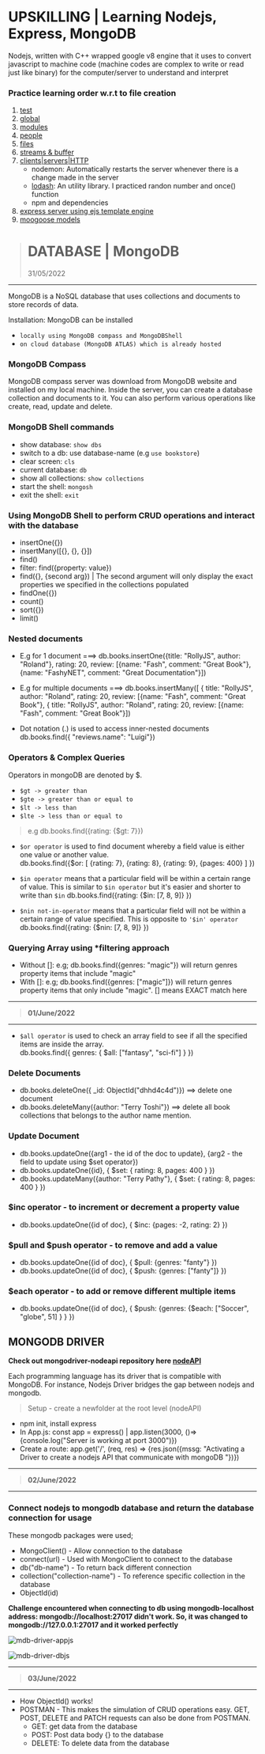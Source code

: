# UPSKILLING | Learning Nodejs, Express, MongoDB
Nodejs, written with C++ wrapped google v8 engine that it uses to convert javascript to machine code (machine codes are complex to write or read just like binary) for the computer/server to understand and interpret

### Practice learning order w.r.t to file creation
1. [test](/test.js)
2. [global](/global.js)
3. [modules](/modules.js)
4. [people](/people.js)
5. [files](/files.js)
6. [streams & buffer](/streams.js)
7. [clients|servers|HTTP](/servernode.js)
    - nodemon: Automatically restarts the server whenever there is a change made in the server
    - [lodash](https://lodash.com/): An utility library. I practiced randon number and once() function
    - npm and dependencies
8. [express server using ejs template engine](/app.js)
9. [moogoose models](/models)

> # DATABASE | MongoDB
> 31/05/2022
---
MongoDB is a NoSQL database that uses collections and documents to store records of data.

Installation: MongoDB can be installed
* `locally using MongoDB compass and MongoDBShell`
* `on cloud database (MongoDB ATLAS) which is already hosted`

### MongoDB Compass
MongoDB compass server was download from MongoDB website and installed on my local machine. Inside the server, you can create a database collection and documents to it. You can also perform various operations like create, read, update and delete.

### MongoDB Shell commands
* show database: `show dbs`
* switch to a db: use database-name  (e.g `use bookstore`)
* clear screen: `cls`
* current database: `db`
* show all collections: `show collections`
* start the shell: `mongosh`
* exit the shell: `exit`

### Using MongoDB Shell to perform CRUD operations and interact with the database
* insertOne({})
* insertMany([{}, {}, {}])
* find()
* filter: find({property: value})
* find({}, {second arg})   | The second argument will only display the exact properties we specified in the collections populated
* findOne({})
* count()
* sort({})
* limit()

### Nested documents
* E.g for 1 document ===> db.books.insertOne({title: "RollyJS", author: "Roland"}, rating: 20, review: [{name: "Fash", comment: "Great Book"}, {name: "FashyNET", comment: "Great Documentation"}])
* E.g for multiple documents ===> db.books.insertMany([ { title: "RollyJS", author: "Roland", rating: 20, review: [{name: "Fash", comment: "Great Book"},   { title: "RollyJS", author: "Roland", rating: 20, review: [{name: "Fash", comment: "Great Book"}])

* Dot notation (.) is used to access inner-nested documents
db.books.find({ "reviews.name": "Luigi"})

### Operators & Complex Queries
Operators in mongoDB are denoted by $.
* `$gt -> greater than`
* `$gte -> greater than or equal to`
* `$lt -> less than`
* `$lte -> less than or equal to`

> e.g db.books.find({rating: {$gt: 7}})

* `$or operator` is used to find document whereby a field value is either one value or another value. \
db.books.find({$or: [ {rating: 7}, {rating: 8}, {rating: 9}, {pages: 400} ] })

* `$in operator` means that a particular field will be within a certain range of value. This is similar to `$in operator` but it's easier and shorter to write than `$in`
db.books.find({rating: {$in: [7, 8, 9]} })

* `$nin not-in-operator` means that a particular field will not be within a certain range of value specified. This is opposite to `'$in' operator`
db.books.find({rating: {$nin: [7, 8, 9]} })

### Querying Array using *filtering approach
* Without []: e.g; db.books.find({genres: "magic"})  will return genres property items that include "magic"
* With []: e.g; db.books.find({genres: ["magic"]})  will return genres property items that only include "magic". [] means EXACT match here

---
> **01/June/2022**
---
* `$all operator` is used to check an array field to see if all the specified items are inside the array. \
db.books.find({ genres: { $all: ["fantasy", "sci-fi"] } })

### Delete Documents
* db.books.deleteOne({ _id: ObjectId("dhhd4c4d")})  ==> delete one document
* db.books.deleteMany({author: "Terry Toshi"})   ==> delete all book collections that belongs to the author name mention.

### Update Document
* db.books.updateOne({arg1 - the id of the doc to update}, {arg2 - the field to update using $set operator})
* db.books.updateOne({id}, { $set: { rating: 8, pages: 400 } })
* db.books.updateMany({author: "Terry Pathy"}, { $set: { rating: 8, pages: 400 } })

### $inc operator - to increment or decrement a property value
* db.books.updateOne({id of doc}, { $inc: {pages: -2, rating: 2} })

### $pull and $push operator - to remove and add a value
* db.books.updateOne({id of doc}, { $pull: {genres: "fanty"} })
* db.books.updateOne({id of doc}, { $push: {genres: ["fanty"]} })

### $each operator - to add or remove different multiple items
* db.books.updateOne({id of doc}, { $push: {genres: {$each: ["Soccer", "globe", 51] } } })

## MONGODB DRIVER
**Check out mongodriver-nodeapi repository here [nodeAPI](https://github.com/rolandexplore93/nodeAPI)**

Each programming language has its driver that is compatible with MongoDB. For instance, Nodejs Driver bridges the gap between nodejs and mongodb.
> Setup - create a newfolder at the root level (nodeAPI)
* npm init, install express
* In App.js: const app =  express() | app.listen(3000, ()=>{console.log("Server is working at port 3000")})
* Create a route: app.get('/', (req, res) => {res.json({mssg: "Activating a Driver to create a nodejs API that communicate with mongoDB "})})

---
> **02/June/2022**
---
### Connect nodejs to mongodb database and return the database connection for usage
These mongodb packages were used;
* MongoClient() - Allow connection to the database
* connect(url) - Used with MongoClient to connect to the database
* db("db-name") - To return back different connection
* collection("collection-name") - To reference specific collection in the database
* ObjectId(id)

**Challenge encountered when connecting to db using mongodb-localhost address: mongodb://localhost:27017 didn't work. So, it was changed to mongodb://127.0.0.1:27017 and it worked perfectly**

![mdb-driver-appjs](https://user-images.githubusercontent.com/63131597/171745501-399ba477-9fd4-4180-98e3-4aab72a332db.PNG)

![mdb-driver-dbjs](https://user-images.githubusercontent.com/63131597/171745520-47b86362-19df-4bb2-b81f-480e1d89ddb1.PNG)

---
> **03/June/2022**
---
* How ObjectId() works!
* POSTMAN - This makes the simulation of CRUD operations easy. GET, POST, DELETE and PATCH requests can also be done from POSTMAN.
    - GET: get data from the database
    - POST: Post data body {} to the database
    - DELETE: To delete data from the database
